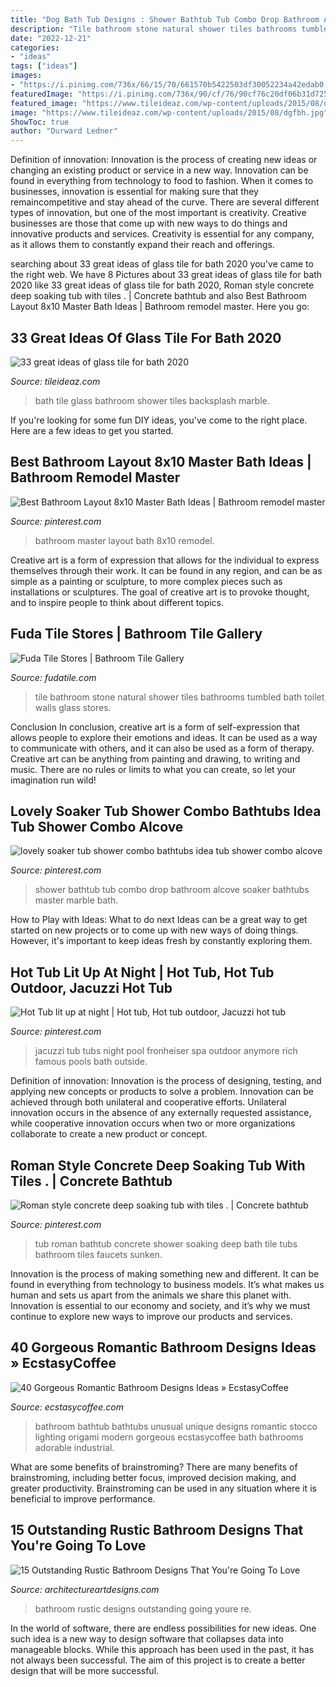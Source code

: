 ```yaml
---
title: "Dog Bath Tub Designs : Shower Bathtub Tub Combo Drop Bathroom Alcove Soaker Bathtubs Master Marble Bath"
description: "Tile bathroom stone natural shower tiles bathrooms tumbled bath toilet walls glass stores"
date: "2022-12-21"
categories:
- "ideas"
tags: ["ideas"]
images:
- "https://i.pinimg.com/736x/66/15/70/661570b5422503df30052234a42edab0.jpg"
featuredImage: "https://i.pinimg.com/736x/90/cf/76/90cf76c20df06b31d72535d3c4202105.jpg"
featured_image: "https://www.tileideaz.com/wp-content/uploads/2015/08/dgfbh.jpg"
image: "https://www.tileideaz.com/wp-content/uploads/2015/08/dgfbh.jpg"
ShowToc: true
author: "Durward Ledner"
---
```



Definition of innovation:
Innovation is the process of creating new ideas or changing an existing product or service in a new way. Innovation can be found in everything from technology to food to fashion. When it comes to businesses, innovation is essential for making sure that they remaincompetitive and stay ahead of the curve. There are several different types of innovation, but one of the most important is creativity. Creative businesses are those that come up with new ways to do things and innovative products and services. Creativity is essential for any company, as it allows them to constantly expand their reach and offerings.

	

		
searching about 33 great ideas of glass tile for bath 2020 you've came to the right web. We have 8 Pictures about 33 great ideas of glass tile for bath 2020 like 33 great ideas of glass tile for bath 2020, Roman style concrete deep soaking tub with tiles . | Concrete bathtub and also Best Bathroom Layout 8x10 Master Bath Ideas | Bathroom remodel master. Here you go:
		
    
## 33 Great Ideas Of Glass Tile For Bath 2020

<img loading=lazy src="https://www.tileideaz.com/wp-content/uploads/2015/08/dgfbh.jpg" onerror="this.onerror=null;this.src='https://tse1.mm.bing.net/th?id=OIP.ia_gWiWjRMvh8b_Coki-agHaNM&amp;pid=15.1';" alt="33 great ideas of glass tile for bath 2020">

_Source: tileideaz.com_

>bath tile glass bathroom shower tiles backsplash marble. 

	

If you're looking for some fun DIY ideas, you've come to the right place. Here are a few ideas to get you started.

    
## Best Bathroom Layout 8x10 Master Bath Ideas | Bathroom Remodel Master

<img loading=lazy src="https://i.pinimg.com/736x/96/7a/26/967a26eb7943f1139485e839281ef0cc.jpg" onerror="this.onerror=null;this.src='https://tse3.mm.bing.net/th?id=OIP.-v923x6HayWILlVaY1LidQAAAA&amp;pid=15.1';" alt="Best Bathroom Layout 8x10 Master Bath Ideas | Bathroom remodel master">

_Source: pinterest.com_

>bathroom master layout bath 8x10 remodel. 

	

Creative art is a form of expression that allows for the individual to express themselves through their work. It can be found in any region, and can be as simple as a painting or sculpture, to more complex pieces such as installations or sculptures. The goal of creative art is to provoke thought, and to inspire people to think about different topics.

    
## Fuda Tile Stores | Bathroom Tile Gallery

<img loading=lazy src="http://www.fudatile.com/images/bathroom-tile/natural-stone-tile-bathroom.jpg" onerror="this.onerror=null;this.src='https://tse1.mm.bing.net/th?id=OIP.st4EZFxlb7yZkLdyszbczgHaLH&amp;pid=15.1';" alt="Fuda Tile Stores | Bathroom Tile Gallery">

_Source: fudatile.com_

>tile bathroom stone natural shower tiles bathrooms tumbled bath toilet walls glass stores. 

	

Conclusion
In conclusion, creative art is a form of self-expression that allows people to explore their emotions and ideas. It can be used as a way to communicate with others, and it can also be used as a form of therapy. Creative art can be anything from painting and drawing, to writing and music. There are no rules or limits to what you can create, so let your imagination run wild!

    
## Lovely Soaker Tub Shower Combo Bathtubs Idea Tub Shower Combo Alcove

<img loading=lazy src="https://i.pinimg.com/736x/90/cf/76/90cf76c20df06b31d72535d3c4202105.jpg" onerror="this.onerror=null;this.src='https://tse3.mm.bing.net/th?id=OIP.ZNouldeuIDRXZ_9B0sdhrgHaJ3&amp;pid=15.1';" alt="lovely soaker tub shower combo bathtubs idea tub shower combo alcove">

_Source: pinterest.com_

>shower bathtub tub combo drop bathroom alcove soaker bathtubs master marble bath. 

	

How to Play with Ideas: What to do next
Ideas can be a great way to get started on new projects or to come up with new ways of doing things. However, it's important to keep ideas fresh by constantly exploring them.

    
## Hot Tub Lit Up At Night | Hot Tub, Hot Tub Outdoor, Jacuzzi Hot Tub

<img loading=lazy src="https://i.pinimg.com/736x/66/15/70/661570b5422503df30052234a42edab0.jpg" onerror="this.onerror=null;this.src='https://tse2.mm.bing.net/th?id=OIP.WHQ77FcRYtpVqcQEAeA6EgHaLG&amp;pid=15.1';" alt="Hot Tub lit up at night | Hot tub, Hot tub outdoor, Jacuzzi hot tub">

_Source: pinterest.com_

>jacuzzi tub tubs night pool fronheiser spa outdoor anymore rich famous pools bath outside. 

	

Definition of innovation:
Innovation is the process of designing, testing, and applying new concepts or products to solve a problem. Innovation can be achieved through both unilateral and cooperative efforts. Unilateral innovation occurs in the absence of any externally requested assistance, while cooperative innovation occurs when two or more organizations collaborate to create a new product or concept.

    
## Roman Style Concrete Deep Soaking Tub With Tiles . | Concrete Bathtub

<img loading=lazy src="https://i.pinimg.com/736x/6e/e6/b0/6ee6b024473ca37f2b75a3ac6aca1df5.jpg" onerror="this.onerror=null;this.src='https://tse1.mm.bing.net/th?id=OIP.NwP_08IKfiPd3E5zDYXZcAHaJ3&amp;pid=15.1';" alt="Roman style concrete deep soaking tub with tiles . | Concrete bathtub">

_Source: pinterest.com_

>tub roman bathtub concrete shower soaking deep bath tile tubs bathroom tiles faucets sunken. 

	

Innovation is the process of making something new and different. It can be found in everything from technology to business models. It’s what makes us human and sets us apart from the animals we share this planet with. Innovation is essential to our economy and society, and it’s why we must continue to explore new ways to improve our products and services.

    
## 40 Gorgeous Romantic Bathroom Designs Ideas » EcstasyCoffee

<img loading=lazy src="https://i1.wp.com/www.ecstasycoffee.com/wp-content/uploads/2016/10/modern-Romantic-bathroom-ideas.jpg?resize=550%2C778" onerror="this.onerror=null;this.src='https://tse2.mm.bing.net/th?id=OIP.cUXK2aiodd7gOYv0WD7pZwHaKe&amp;pid=15.1';" alt="40 Gorgeous Romantic Bathroom Designs Ideas » EcstasyCoffee">

_Source: ecstasycoffee.com_

>bathroom bathtub bathtubs unusual unique designs romantic stocco lighting origami modern gorgeous ecstasycoffee bath bathrooms adorable industrial. 

	

What are some benefits of brainstroming?
There are many benefits of brainstroming, including better focus, improved decision making, and greater productivity. Brainstroming can be used in any situation where it is beneficial to improve performance.

    
## 15 Outstanding Rustic Bathroom Designs That You&#039;re Going To Love

<img loading=lazy src="http://www.architectureartdesigns.com/wp-content/uploads/2015/08/15-Outstanding-Rustic-Bathroom-Designs-That-Youre-Going-To-Love-10.jpg" onerror="this.onerror=null;this.src='https://tse4.mm.bing.net/th?id=OIP.vRA3bfq1qEo-YfTbTH5nqADWEs&amp;pid=15.1';" alt="15 Outstanding Rustic Bathroom Designs That You&#039;re Going To Love">

_Source: architectureartdesigns.com_

>bathroom rustic designs outstanding going youre re. 

	

In the world of software, there are endless possibilities for new ideas. One such idea is a new way to design software that collapses data into manageable blocks. While this approach has been used in the past, it has not always been successful. The aim of this project is to create a better design that will be more successful.

